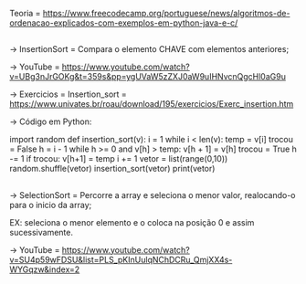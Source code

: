 Teoria = https://www.freecodecamp.org/portuguese/news/algoritmos-de-ordenacao-explicados-com-exemplos-em-python-java-e-c/



##
-> InsertionSort = Compara o elemento CHAVE com elementos anteriores;

-> YouTube = https://www.youtube.com/watch?v=UBg3nJrGOKg&t=359s&pp=ygUVaW5zZXJ0aW9uIHNvcnQgcHl0aG9u

-> Exercicios = Insertion_sort = https://www.univates.br/roau/download/195/exercicios/Exerc_insertion.htm

-> Código em Python:

import random 
def insertion_sort(v):
    i = 1
    while i < len(v):
        temp = v[i]
        trocou = False
        h = i - 1
        while h >= 0 and v[h] > temp:
            v[h + 1] = v[h]
            trocou = True 
            h -= 1
        if trocou:
            v[h+1] = temp
        i += 1
vetor = list(range(0,10))
random.shuffle(vetor)
insertion_sort(vetor)
print(vetor)


##

##
-> SelectionSort = Percorre a array e seleciona o menor valor, realocando-o para 
o inicio da array; 

EX: seleciona o menor elemento e o coloca na posição 0 e assim sucessivamente. 

-> YouTube = https://www.youtube.com/watch?v=SU4p59wFDSU&list=PLS_pKInUulqNChDCRu_QmjXX4s-WYGqzw&index=2

##

